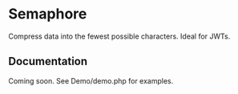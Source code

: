 # Semaphore

Compress data into the fewest possible characters.
Ideal for JWTs.

## Documentation

Coming soon. See Demo/demo.php for examples.

